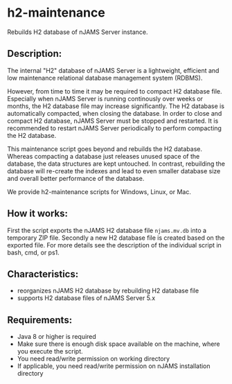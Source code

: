 # h2-maintenance
Rebuilds H2 database of nJAMS Server instance.

## Description:

The internal "H2" database of nJAMS Server is a lightweight, efficient and low maintenance relational database management system (RDBMS).

However, from time to time it may be required to compact H2 database file. Especially when nJAMS Server is running continously over weeks or months, the H2 database file may increase significantly. The H2 database is automatically compacted, when closing the database. In order to close and compact H2 database, nJAMS Server must be stopped and restarted. It is recommended to restart nJAMS Server periodically to perform compacting the H2 database.

This maintenance script goes beyond and rebuilds the H2 database. Whereas compacting a database just releases unused space of the database, the data structures are kept untouched. In contrast, rebuilding the database will re-create the indexes and lead to even smaller database size and overall better performance of the database.

We provide h2-maintenance scripts for Windows, Linux, or Mac.

## How it works:

First the script exports the nJAMS H2 database file `njams.mv.db` into a temporary ZIP file. Secondly a new H2 database file is created based on the exported file. For more details see the description of the individual script in bash, cmd, or ps1.


## Characteristics:

* reorganizes nJAMS H2 database by rebuilding H2 database file
* supports H2 database files of nJAMS Server 5.x


## Requirements:

  - Java 8 or higher is required
  - Make sure there is enough disk space available on the machine, where you execute the script. 
  - You need read/write permission on working directory
  - If applicable, you need read/write permission on nJAMS installation directory
